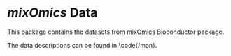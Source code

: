 # _mixOmics_ Data

This package contains the datasets from [mixOmics](https://github.com/mixOmicsTeam/mixOmics) Bioconductor package.

The data descriptions can be found in \code{/man}.